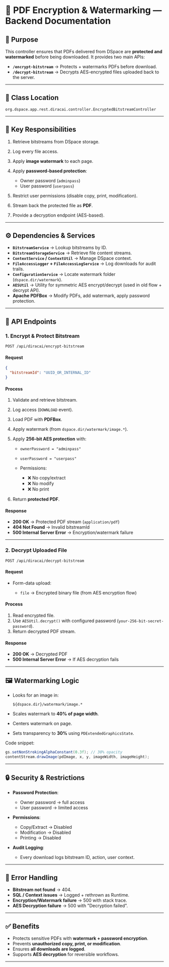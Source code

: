 # 🔐 PDF Encryption & Watermarking — Backend Documentation

## 🎯 Purpose

This controller ensures that PDFs delivered from DSpace are **protected and watermarked** before being downloaded. It provides two main APIs:

* **`/encrypt-bitstream`** → Protects + watermarks PDFs before download.
* **`/decrypt-bitstream`** → Decrypts AES-encrypted files uploaded back to the server.

---

## 📂 Class Location

`org.dspace.app.rest.diracai.controller.EncryptedBitstreamController`

---

## 🔑 Key Responsibilities

1. Retrieve bitstreams from DSpace storage.
2. Log every file access.
3. Apply **image watermark** to each page.
4. Apply **password-based protection**:

   * Owner password (`adminpass`)
   * User password (`userpass`)
5. Restrict user permissions (disable copy, print, modification).
6. Stream back the protected file as **PDF**.
7. Provide a decryption endpoint (AES-based).

---

## ⚙️ Dependencies & Services

* **`BitstreamService`** → Lookup bitstreams by ID.
* **`BitstreamStorageService`** → Retrieve file content streams.
* **`ContextService` / `ContextUtil`** → Manage DSpace context.
* **`FileAccessLogger` + `FileAccessLogService`** → Log downloads for audit trails.
* **`ConfigurationService`** → Locate watermark folder (`dspace.dir/watermark`).
* **`AESUtil`** → Utility for symmetric AES encrypt/decrypt (used in old flow + decrypt API).
* **Apache PDFBox** → Modify PDFs, add watermark, apply password protection.

---

## 📡 API Endpoints

### 1. **Encrypt & Protect Bitstream**

`POST /api/diracai/encrypt-bitstream`

#### Request

```json
{
  "bitstreamId": "UUID_OR_INTERNAL_ID"
}
```

#### Process

1. Validate and retrieve bitstream.
2. Log access (`DOWNLOAD` event).
3. Load PDF with **PDFBox**.
4. Apply watermark (from `dspace.dir/watermark/image.*`).
5. Apply **256-bit AES protection** with:

   * `ownerPassword = "adminpass"`
   * `userPassword = "userpass"`
   * Permissions:

     * ❌ No copy/extract
     * ❌ No modify
     * ❌ No print
6. Return **protected PDF**.

#### Response

* **200 OK** → Protected PDF stream (`application/pdf`)
* **404 Not Found** → Invalid bitstreamId
* **500 Internal Server Error** → Encryption/watermark failure

---

### 2. **Decrypt Uploaded File**

`POST /api/diracai/decrypt-bitstream`

#### Request

* Form-data upload:

  * `file` → Encrypted binary file (from AES encryption flow)

#### Process

1. Read encrypted file.
2. Use `AESUtil.decrypt()` with configured password (`your-256-bit-secret-password`).
3. Return decrypted PDF stream.

#### Response

* **200 OK** → Decrypted PDF
* **500 Internal Server Error** → If AES decryption fails

---

## 🖼️ Watermarking Logic

* Looks for an image in:

  ```
  ${dspace.dir}/watermark/image.*
  ```
* Scales watermark to **40% of page width**.
* Centers watermark on page.
* Sets transparency to **30%** using `PDExtendedGraphicsState`.

Code snippet:

```java
gs.setNonStrokingAlphaConstant(0.3f); // 30% opacity
contentStream.drawImage(pdImage, x, y, imageWidth, imageHeight);
```

---

## 🔒 Security & Restrictions

* **Password Protection**:

  * Owner password → full access
  * User password → limited access
* **Permissions**:

  * Copy/Extract → Disabled
  * Modification → Disabled
  * Printing → Disabled
* **Audit Logging**:

  * Every download logs bitstream ID, action, user context.

---

## 🔧 Error Handling

* **Bitstream not found** → 404.
* **SQL / Context issues** → Logged + rethrown as Runtime.
* **Encryption/Watermark failure** → 500 with stack trace.
* **AES Decryption failure** → 500 with "Decryption failed".

---

## ✅ Benefits

* Protects sensitive PDFs with **watermark + password encryption**.
* Prevents **unauthorized copy, print, or modification**.
* Ensures **all downloads are logged**.
* Supports **AES decryption** for reversible workflows.

---
